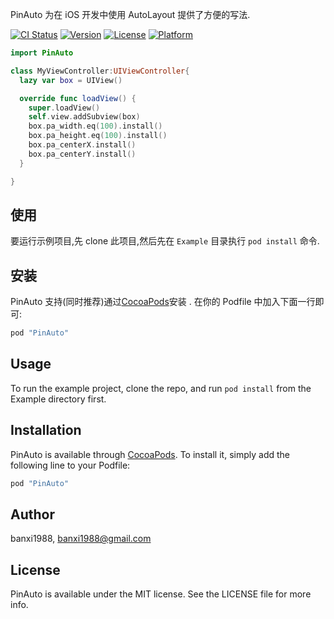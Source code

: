 PinAuto 为在 iOS 开发中使用 AutoLayout 提供了方便的写法.


[![CI Status](http://img.shields.io/travis/banxi1988/PinAuto.svg?style=flat)](https://travis-ci.org/banxi1988/PinAuto)
[![Version](https://img.shields.io/cocoapods/v/PinAuto.svg?style=flat)](http://cocoapods.org/pods/PinAuto)
[![License](https://img.shields.io/cocoapods/l/PinAuto.svg?style=flat)](http://cocoapods.org/pods/PinAuto)
[![Platform](https://img.shields.io/cocoapods/p/PinAuto.svg?style=flat)](http://cocoapods.org/pods/PinAuto)



```swift
import PinAuto

class MyViewController:UIViewController{
  lazy var box = UIView()

  override func loadView() {
    super.loadView()
    self.view.addSubview(box)
    box.pa_width.eq(100).install()
    box.pa_height.eq(100).install()
    box.pa_centerX.install()
    box.pa_centerY.install()
  }

}
```

## 使用
要运行示例项目,先 clone 此项目,然后先在 `Example` 目录执行 `pod install` 命令.

## 安装
PinAuto 支持(同时推荐)通过[CocoaPods](http://cocoapods.org)安装 .
在你的 Podfile 中加入下面一行即可:

```ruby
pod "PinAuto"
```


## Usage

To run the example project, clone the repo, and run `pod install` from the Example directory first.


## Installation

PinAuto is available through [CocoaPods](http://cocoapods.org). To install
it, simply add the following line to your Podfile:

```ruby
pod "PinAuto"
```

## Author

banxi1988, banxi1988@gmail.com

## License

PinAuto is available under the MIT license. See the LICENSE file for more info.

